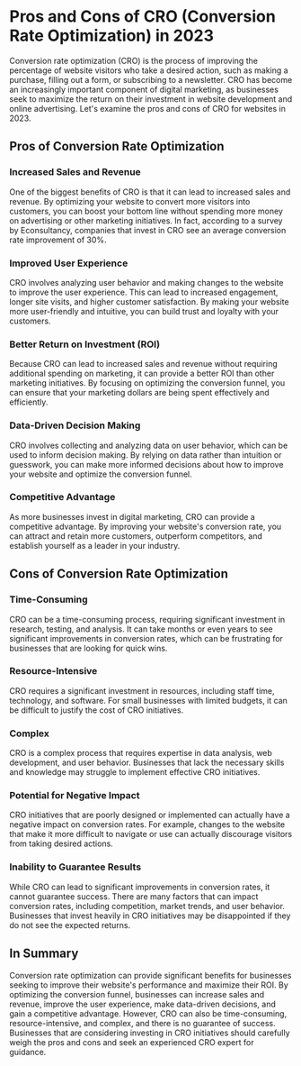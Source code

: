 # Pros and Cons of CRO (Conversion Rate Optimization) in 2023
Conversion rate optimization (CRO) is the process of improving the percentage of website visitors who take a desired action, such as making a purchase, filling out a form, or subscribing to a newsletter. CRO has become an increasingly important component of digital marketing, as businesses seek to maximize the return on their investment in website development and online advertising. Let's examine the pros and cons of CRO for websites in 2023.
## Pros of Conversion Rate Optimization
### Increased Sales and Revenue
One of the biggest benefits of CRO is that it can lead to increased sales and revenue. By optimizing your website to convert more visitors into customers, you can boost your bottom line without spending more money on advertising or other marketing initiatives. In fact, according to a survey by Econsultancy, companies that invest in CRO see an average conversion rate improvement of 30%.
### Improved User Experience
CRO involves analyzing user behavior and making changes to the website to improve the user experience. This can lead to increased engagement, longer site visits, and higher customer satisfaction. By making your website more user-friendly and intuitive, you can build trust and loyalty with your customers.
### Better Return on Investment (ROI)
Because CRO can lead to increased sales and revenue without requiring additional spending on marketing, it can provide a better ROI than other marketing initiatives. By focusing on optimizing the conversion funnel, you can ensure that your marketing dollars are being spent effectively and efficiently.
### Data-Driven Decision Making
CRO involves collecting and analyzing data on user behavior, which can be used to inform decision making. By relying on data rather than intuition or guesswork, you can make more informed decisions about how to improve your website and optimize the conversion funnel.
### Competitive Advantage
As more businesses invest in digital marketing, CRO can provide a competitive advantage. By improving your website's conversion rate, you can attract and retain more customers, outperform competitors, and establish yourself as a leader in your industry.
## Cons of Conversion Rate Optimization
### Time-Consuming
CRO can be a time-consuming process, requiring significant investment in research, testing, and analysis. It can take months or even years to see significant improvements in conversion rates, which can be frustrating for businesses that are looking for quick wins.
### Resource-Intensive
CRO requires a significant investment in resources, including staff time, technology, and software. For small businesses with limited budgets, it can be difficult to justify the cost of CRO initiatives.
### Complex
CRO is a complex process that requires expertise in data analysis, web development, and user behavior. Businesses that lack the necessary skills and knowledge may struggle to implement effective CRO initiatives.
### Potential for Negative Impact
CRO initiatives that are poorly designed or implemented can actually have a negative impact on conversion rates. For example, changes to the website that make it more difficult to navigate or use can actually discourage visitors from taking desired actions.
### Inability to Guarantee Results
While CRO can lead to significant improvements in conversion rates, it cannot guarantee success. There are many factors that can impact conversion rates, including competition, market trends, and user behavior. Businesses that invest heavily in CRO initiatives may be disappointed if they do not see the expected returns.
## In Summary
Conversion rate optimization can provide significant benefits for businesses seeking to improve their website's performance and maximize their ROI. By optimizing the conversion funnel, businesses can increase sales and revenue, improve the user experience, make data-driven decisions, and gain a competitive advantage. However, CRO can also be time-consuming, resource-intensive, and complex, and there is no guarantee of success. Businesses that are considering investing in CRO initiatives should carefully weigh the pros and cons and seek an experienced CRO expert for guidance.

